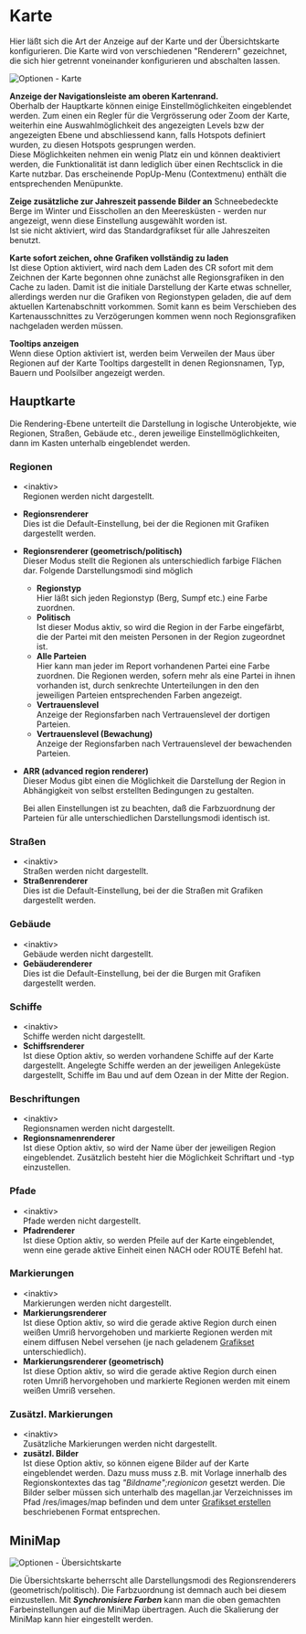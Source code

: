 <span id="top"></span>

# Karte

Hier läßt sich die Art der Anzeige auf der Karte und der Übersichtskarte
konfigurieren. Die Karte wird von verschiedenen "Renderern" gezeichnet,
die sich hier getrennt voneinander konfigurieren und abschalten lassen.

<img src="../../images/menu_extras_options_map.gif" data-border="0"
alt="Optionen - Karte" />

**Anzeige der Navigationsleiste am oberen Kartenrand.**  
Oberhalb der Hauptkarte können einige Einstellmöglichkeiten eingeblendet
werden. Zum einen ein Regler für die Vergrösserung oder Zoom der Karte,
weiterhin eine Auswahlmöglichkeit des angezeigten Levels bzw der
angezeigten Ebene und abschliessend kann, falls Hotspots definiert
wurden, zu diesen Hotspots gesprungen werden.  
Diese Möglichkeiten nehmen ein wenig Platz ein und können deaktiviert
werden, die Funktionalität ist dann lediglich über einen Rechtsclick in
die Karte nutzbar. Das erscheinende PopUp-Menu (Contextmenu) enthält die
entsprechenden Menüpunkte.

**Zeige zusätzliche zur Jahreszeit passende Bilder an** Schneebedeckte
Berge im Winter und Eisschollen an den Meeresküsten - werden nur
angezeigt, wenn diese Einstellung ausgewählt worden ist.  
Ist sie nicht aktiviert, wird das Standardgrafikset für alle
Jahreszeiten benutzt.

**Karte sofort zeichen, ohne Grafiken vollständig zu laden**  
Ist diese Option aktiviert, wird nach dem Laden des CR sofort mit dem
Zeichnen der Karte begonnen ohne zunächst alle Regionsgrafiken in den
Cache zu laden. Damit ist die initiale Darstellung der Karte etwas
schneller, allerdings werden nur die Grafiken von Regionstypen geladen,
die auf dem aktuellen Kartenabschnitt vorkommen. Somit kann es beim
Verschieben des Kartenausschnittes zu Verzögerungen kommen wenn noch
Regionsgrafiken nachgeladen werden müssen.

**Tooltips anzeigen**  
Wenn diese Option aktiviert ist, werden beim Verweilen der Maus über
Regionen auf der Karte Tooltips dargestellt in denen Regionsnamen, Typ,
Bauern und Poolsilber angezeigt werden.

  

## Hauptkarte

Die Rendering-Ebene unterteilt die Darstellung in logische Unterobjekte,
wie Regionen, Straßen, Gebäude etc., deren jeweilige
Einstellmöglichkeiten, dann im Kasten unterhalb eingeblendet werden.

### Regionen

- \<inaktiv\>  
  Regionen werden nicht dargestellt.

- **Regionsrenderer**  
  Dies ist die Default-Einstellung, bei der die Regionen mit Grafiken
  dargestellt werden.

- **Regionsrenderer (geometrisch/politisch)**  
  Dieser Modus stellt die Regionen als unterschiedlich farbige Flächen
  dar. Folgende Darstellungsmodi sind möglich
  - **Regionstyp**  
    Hier läßt sich jeden Regionstyp (Berg, Sumpf etc.) eine Farbe
    zuordnen.
  - **Politisch**  
    Ist dieser Modus aktiv, so wird die Region in der Farbe eingefärbt,
    die der Partei mit den meisten Personen in der Region zugeordnet
    ist.
  - **Alle Parteien**  
    Hier kann man jeder im Report vorhandenen Partei eine Farbe
    zuordnen. Die Regionen werden, sofern mehr als eine Partei in ihnen
    vorhanden ist, durch senkrechte Unterteilungen in den den jeweiligen
    Parteien entsprechenden Farben angezeigt.
  - **Vertrauenslevel**  
    Anzeige der Regionsfarben nach Vertrauenslevel der dortigen
    Parteien.
  - **Vertrauenslevel (Bewachung)**  
    Anzeige der Regionsfarben nach Vertrauenslevel der bewachenden
    Parteien.

- **ARR (advanced region renderer)**  
  Dieser Modus gibt einen die Möglichkeit die Darstellung der Region in
  Abhängigkeit von selbst erstellten Bedingungen zu gestalten.

  Bei allen Einstellungen ist zu beachten, daß die Farbzuordnung der
  Parteien für alle unterschiedlichen Darstellungsmodi identisch ist.

### Straßen

- \<inaktiv\>  
  Straßen werden nicht dargestellt.
- **Straßenrenderer**  
  Dies ist die Default-Einstellung, bei der die Straßen mit Grafiken
  dargestellt werden.

### Gebäude

- \<inaktiv\>  
  Gebäude werden nicht dargestellt.
- **Gebäuderenderer**  
  Dies ist die Default-Einstellung, bei der die Burgen mit Grafiken
  dargestellt werden.

### Schiffe

- \<inaktiv\>  
  Schiffe werden nicht dargestellt.
- **Schiffsrenderer**  
  Ist diese Option aktiv, so werden vorhandene Schiffe auf der Karte
  dargestellt. Angelegte Schiffe werden an der jeweiligen Anlegeküste
  dargestellt, Schiffe im Bau und auf dem Ozean in der Mitte der Region.

### Beschriftungen

- \<inaktiv\>  
  Regionsnamen werden nicht dargestellt.
- **Regionsnamenrenderer**  
  Ist diese Option aktiv, so wird der Name über der jeweiligen Region
  eingeblendet. Zusätzlich besteht hier die Möglichkeit Schriftart und
  -typ einzustellen.

### Pfade

- \<inaktiv\>  
  Pfade werden nicht dargestellt.
- **Pfadrenderer**  
  Ist diese Option aktiv, so werden Pfeile auf der Karte eingeblendet,
  wenn eine gerade aktive Einheit einen NACH oder ROUTE Befehl hat.

### Markierungen

- \<inaktiv\>  
  Markierungen werden nicht dargestellt.
- **Markierungsrenderer**  
  Ist diese Option aktiv, so wird die gerade aktive Region durch einen
  weißen Umriß hervorgehoben und markierte Regionen werden mit einem
  diffusen Nebel versehen (je nach geladenem
  [Grafikset](../reference/graphicsets/) unterschiedlich).
- **Markierungsrenderer (geometrisch)**  
  Ist diese Option aktiv, so wird die gerade aktive Region durch einen
  roten Umriß hervorgehoben und markierte Regionen werden mit einem
  weißen Umriß versehen.

### Zusätzl. Markierungen

- \<inaktiv\>  
  Zusätzliche Markierungen werden nicht dargestellt.
- **zusätzl. Bilder**  
  Ist diese Option aktiv, so können eigene Bilder auf der Karte
  eingeblendet werden. Dazu muss muss z.B. mit Vorlage innerhalb des
  Regionskontextes das tag *"Bildname";regionicon* gesetzt werden. Die
  Bilder selber müssen sich unterhalb des magellan.jar Verzeichnisses im
  Pfad /res/images/map befinden und dem unter [Grafikset
  erstellen](../reference/graphicsets_making/) beschriebenen Format
  entsprechen.

  

## MiniMap

<img src="../../images/menu_extras_options_map_minimap.gif"
data-border="0" alt="Optionen - Übersichtskarte" />

Die Übersichtskarte beherrscht alle Darstellungsmodi des
Regionsrenderers (geometrisch/politisch). Die Farbzuordnung ist demnach
auch bei diesem einzustellen. Mit ***Synchronisiere Farben*** kann man
die oben gemachten Farbeinstellungen auf die MiniMap übertragen. Auch
die Skalierung der MiniMap kann hier eingestellt werden.
